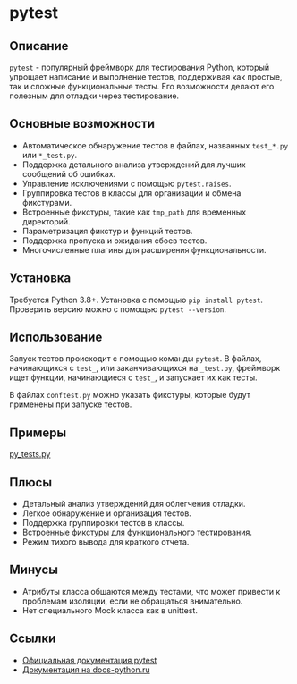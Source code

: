 # pytest

## Описание
`pytest` - популярный фреймворк для тестирования Python, который упрощает написание и выполнение тестов, поддерживая как простые, так и сложные функциональные тесты. Его возможности делают его полезным для отладки через тестирование.

## Основные возможности
- Автоматическое обнаружение тестов в файлах, названных `test_*.py` или `*_test.py`.
- Поддержка детального анализа утверждений для лучших сообщений об ошибках.
- Управление исключениями с помощью `pytest.raises`.
- Группировка тестов в классы для организации и обмена фикстурами.
- Встроенные фикстуры, такие как `tmp_path` для временных директорий.
- Параметризация фикстур и функций тестов.
- Поддержка пропуска и ожидания сбоев тестов.
- Многочисленные плагины для расширения функциональности.

## Установка
Требуется Python 3.8+. Установка с помощью `pip install pytest`. Проверить версию можно с помощью `pytest --version`.

## Использование
Запуск тестов происходит с помощью команды `pytest`. В файлах, начинающихся с `test_`, или заканчивающихся на `_test.py`, фреймворк ищет функции, начинающиеся с `test_`, и запускает их как тесты. 

В файлах `conftest.py` можно указать фикстуры, которые будут применены при запуске тестов.

## Примеры
[py_tests.py](../examples/pytests.py)

## Плюсы
- Детальный анализ утверждений для облегчения отладки.
- Легкое обнаружение и организация тестов.
- Поддержка группировки тестов в классы.
- Встроенные фикстуры для функционального тестирования.
- Режим тихого вывода для краткого отчета.

## Минусы
- Атрибуты класса общаются между тестами, что может привести к проблемам изоляции, если не обращаться внимательно.
- Нет специального Mock класса как в unittest.

## Ссылки
- [Официальная документация pytest](https://docs.pytest.org/en/stable/)
- [Документация на docs-python.ru](https://docs-python.ru/packages/frejmvork-pytest)